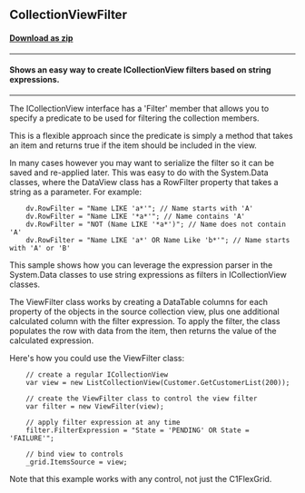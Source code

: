 ## CollectionViewFilter
#### [Download as zip](https://grapecity.github.io/DownGit/#/home?url=https://github.com/GrapeCity/ComponentOne-WPF-Samples/tree/master/NET_4.6.2/C1.WPF.FlexGrid/VB/CollectionViewFilter/CollectionViewFilter)
____
#### Shows an easy way to create ICollectionView filters based on string expressions.
____
The ICollectionView interface has a 'Filter' member that allows you to specify a predicate
to be used for filtering the collection members.

This is a flexible approach since the predicate is simply a method that takes an item and 
returns true if the item should be included in the view.

In many cases however you may want to serialize the filter so it can be saved and re-applied
later. This was easy to do with the System.Data classes, where the DataView class has a 
RowFilter property that takes a string as a parameter. For example:

```
	dv.RowFilter = "Name LIKE 'a*'"; // Name starts with 'A'
	dv.RowFilter = "Name LIKE '*a*'"; // Name contains 'A'
	dv.RowFilter = "NOT (Name LIKE '*a*')"; // Name does not contain 'A'
	dv.RowFilter = "Name LIKE 'a*' OR Name Like 'b*'"; // Name starts with 'A' or 'B'
```
This sample shows how you can leverage the expression parser in the System.Data classes to
use string expressions as filters in ICollectionView classes.

The ViewFilter class works by creating a DataTable columns for each property of the objects
in the source collection view, plus one additional calculated column with the filter 
expression. To apply the filter, the class populates the row with data from the item, then
returns the value of the calculated expression.

Here's how you could use the ViewFilter class:

```
	// create a regular ICollectionView
	var view = new ListCollectionView(Customer.GetCustomerList(200));

	// create the ViewFilter class to control the view filter
    var filter = new ViewFilter(view);

	// apply filter expression at any time
    filter.FilterExpression = "State = 'PENDING' OR State = 'FAILURE'";

	// bind view to controls
	_grid.ItemsSource = view;
```
Note that this example works with any control, not just the C1FlexGrid.

